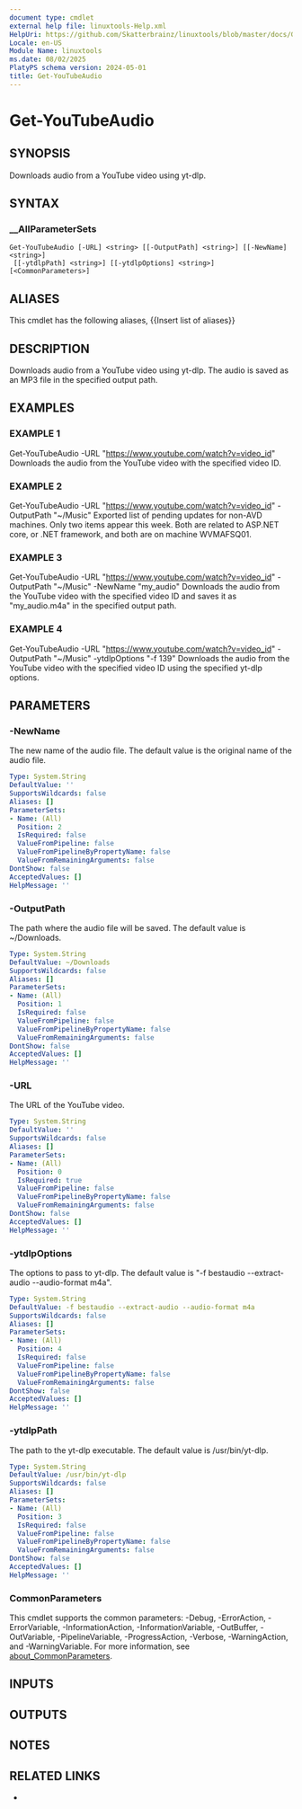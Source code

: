 ```yaml
---
document type: cmdlet
external help file: linuxtools-Help.xml
HelpUri: https://github.com/Skatterbrainz/linuxtools/blob/master/docs/Get-YouTubeAudio.md
Locale: en-US
Module Name: linuxtools
ms.date: 08/02/2025
PlatyPS schema version: 2024-05-01
title: Get-YouTubeAudio
---
```


# Get-YouTubeAudio

## SYNOPSIS

Downloads audio from a YouTube video using yt-dlp.

## SYNTAX

### __AllParameterSets

```
Get-YouTubeAudio [-URL] <string> [[-OutputPath] <string>] [[-NewName] <string>]
 [[-ytdlpPath] <string>] [[-ytdlpOptions] <string>] [<CommonParameters>]
```

## ALIASES

This cmdlet has the following aliases,
  {{Insert list of aliases}}

## DESCRIPTION

Downloads audio from a YouTube video using yt-dlp.
The audio is saved as an MP3 file in the specified output path.

## EXAMPLES

### EXAMPLE 1

Get-YouTubeAudio -URL "https://www.youtube.com/watch?v=video_id"
Downloads the audio from the YouTube video with the specified video ID.

### EXAMPLE 2

Get-YouTubeAudio -URL "https://www.youtube.com/watch?v=video_id" -OutputPath "~/Music"
Exported list of pending updates for non-AVD machines. Only two items appear this week. Both are related to ASP.NET core, or .NET framework, and both are on machine WVMAFSQ01.

### EXAMPLE 3

Get-YouTubeAudio -URL "https://www.youtube.com/watch?v=video_id" -OutputPath "~/Music" -NewName "my_audio"
Downloads the audio from the YouTube video with the specified video ID and saves it as "my_audio.m4a" in the specified output path.

### EXAMPLE 4

Get-YouTubeAudio -URL "https://www.youtube.com/watch?v=video_id" -OutputPath "~/Music" -ytdlpOptions "-f 139"
Downloads the audio from the YouTube video with the specified video ID using the specified yt-dlp options.

## PARAMETERS

### -NewName

The new name of the audio file.
The default value is the original name of the audio file.

```yaml
Type: System.String
DefaultValue: ''
SupportsWildcards: false
Aliases: []
ParameterSets:
- Name: (All)
  Position: 2
  IsRequired: false
  ValueFromPipeline: false
  ValueFromPipelineByPropertyName: false
  ValueFromRemainingArguments: false
DontShow: false
AcceptedValues: []
HelpMessage: ''
```

### -OutputPath

The path where the audio file will be saved.
The default value is ~/Downloads.

```yaml
Type: System.String
DefaultValue: ~/Downloads
SupportsWildcards: false
Aliases: []
ParameterSets:
- Name: (All)
  Position: 1
  IsRequired: false
  ValueFromPipeline: false
  ValueFromPipelineByPropertyName: false
  ValueFromRemainingArguments: false
DontShow: false
AcceptedValues: []
HelpMessage: ''
```

### -URL

The URL of the YouTube video.

```yaml
Type: System.String
DefaultValue: ''
SupportsWildcards: false
Aliases: []
ParameterSets:
- Name: (All)
  Position: 0
  IsRequired: true
  ValueFromPipeline: false
  ValueFromPipelineByPropertyName: false
  ValueFromRemainingArguments: false
DontShow: false
AcceptedValues: []
HelpMessage: ''
```

### -ytdlpOptions

The options to pass to yt-dlp.
The default value is "-f bestaudio --extract-audio --audio-format m4a".

```yaml
Type: System.String
DefaultValue: -f bestaudio --extract-audio --audio-format m4a
SupportsWildcards: false
Aliases: []
ParameterSets:
- Name: (All)
  Position: 4
  IsRequired: false
  ValueFromPipeline: false
  ValueFromPipelineByPropertyName: false
  ValueFromRemainingArguments: false
DontShow: false
AcceptedValues: []
HelpMessage: ''
```

### -ytdlpPath

The path to the yt-dlp executable.
The default value is /usr/bin/yt-dlp.

```yaml
Type: System.String
DefaultValue: /usr/bin/yt-dlp
SupportsWildcards: false
Aliases: []
ParameterSets:
- Name: (All)
  Position: 3
  IsRequired: false
  ValueFromPipeline: false
  ValueFromPipelineByPropertyName: false
  ValueFromRemainingArguments: false
DontShow: false
AcceptedValues: []
HelpMessage: ''
```

### CommonParameters

This cmdlet supports the common parameters: -Debug, -ErrorAction, -ErrorVariable,
-InformationAction, -InformationVariable, -OutBuffer, -OutVariable, -PipelineVariable,
-ProgressAction, -Verbose, -WarningAction, and -WarningVariable. For more information, see
[about_CommonParameters](https://go.microsoft.com/fwlink/?LinkID=113216).

## INPUTS

## OUTPUTS

## NOTES

## RELATED LINKS

- [](https://github.com/Skatterbrainz/linuxtools/blob/master/docs/Get-YouTubeAudio.md)
